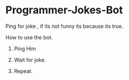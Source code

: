 # Programmer-Jokes-Bot
Ping for joke , if its not funny its because its true.

How to use the bot.

1. Ping Him

2. Wait for joke.

3. Repeat.
